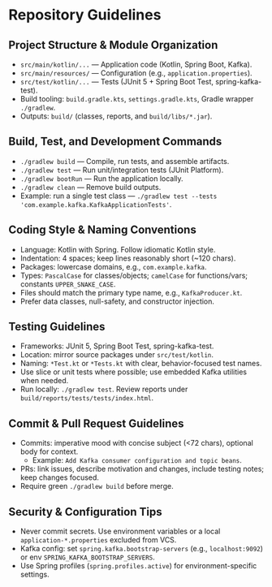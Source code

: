 # Repository Guidelines

## Project Structure & Module Organization
- `src/main/kotlin/...` — Application code (Kotlin, Spring Boot, Kafka).
- `src/main/resources/` — Configuration (e.g., `application.properties`).
- `src/test/kotlin/...` — Tests (JUnit 5 + Spring Boot Test, spring-kafka-test).
- Build tooling: `build.gradle.kts`, `settings.gradle.kts`, Gradle wrapper `./gradlew`.
- Outputs: `build/` (classes, reports, and `build/libs/*.jar`).

## Build, Test, and Development Commands
- `./gradlew build` — Compile, run tests, and assemble artifacts.
- `./gradlew test` — Run unit/integration tests (JUnit Platform).
- `./gradlew bootRun` — Run the application locally.
- `./gradlew clean` — Remove build outputs.
- Example: run a single test class — `./gradlew test --tests 'com.example.kafka.KafkaApplicationTests'`.

## Coding Style & Naming Conventions
- Language: Kotlin with Spring. Follow idiomatic Kotlin style.
- Indentation: 4 spaces; keep lines reasonably short (~120 chars).
- Packages: lowercase domains, e.g., `com.example.kafka`.
- Types: `PascalCase` for classes/objects; `camelCase` for functions/vars; constants `UPPER_SNAKE_CASE`.
- Files should match the primary type name, e.g., `KafkaProducer.kt`.
- Prefer data classes, null-safety, and constructor injection.

## Testing Guidelines
- Frameworks: JUnit 5, Spring Boot Test, spring-kafka-test.
- Location: mirror source packages under `src/test/kotlin`.
- Naming: `*Test.kt` or `*Tests.kt` with clear, behavior-focused test names.
- Use slice or unit tests where possible; use embedded Kafka utilities when needed.
- Run locally: `./gradlew test`. Review reports under `build/reports/tests/tests/index.html`.

## Commit & Pull Request Guidelines
- Commits: imperative mood with concise subject (<72 chars), optional body for context.
  - Example: `Add Kafka consumer configuration and topic beans`.
- PRs: link issues, describe motivation and changes, include testing notes; keep changes focused.
- Require green `./gradlew build` before merge.

## Security & Configuration Tips
- Never commit secrets. Use environment variables or a local `application-*.properties` excluded from VCS.
- Kafka config: set `spring.kafka.bootstrap-servers` (e.g., `localhost:9092`) or env `SPRING_KAFKA_BOOTSTRAP_SERVERS`.
- Use Spring profiles (`spring.profiles.active`) for environment-specific settings.

